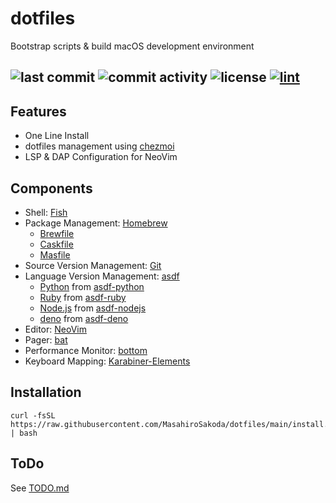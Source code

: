 # dotfiles
Bootstrap scripts & build macOS development environment

![last commit](https://img.shields.io/github/last-commit/MasahiroSakoda/dotfiles)
![commit activity](https://img.shields.io/github/languages/top/MasahiroSakoda/dotfiles)
![license](https://img.shields.io/github/license/MasahiroSakoda/dotfiles)
[![lint](https://github.com/MasahiroSakoda/dotfiles/actions/workflows/lint.yml/badge.svg)](https://github.com/MasahiroSakoda/dotfiles/actions/workflows/lint.yml)
---

## Features
* One Line Install
* dotfiles management using [chezmoi](https://github.com/twpayne/chezmoi)
* LSP & DAP Configuration for NeoVim

## Components
* Shell: [Fish](https://github.com/fish-shell/fish-shell)
* Package Management: [Homebrew](https://brew.sh)
  * [Brewfile](https://github.com/MasahiroSakoda/dotfiles/blob/main/dot_config/homebrew/Brewfile.tmpl)
  * [Caskfile](https://github.com/MasahiroSakoda/dotfiles/blob/main/dot_config/homebrew/Caskfile.tmpl)
  * [Masfile](https://github.com/MasahiroSakoda/dotfiles/blob/main/dot_config/homebrew/Masfile)
* Source Version Management: [Git](https://github.com/git/git)
* Language Version Management: [asdf](https://github.com/asdf-vm/asdf)
  * [Python](https://www.python.org/) from [asdf-python](https://github.com/asdf-community/asdf-python)
  * [Ruby](https://www.ruby-lang.org/) from [asdf-ruby](https://github.com/asdf-vm/asdf-ruby)
  * [Node.js](https://nodejs.org/) from [asdf-nodejs](https://github.com/asdf-vm/asdf-nodejs)
  * [deno](https://deno.com/) from [asdf-deno](https://github.com/asdf-community/asdf-deno)
* Editor: [NeoVim](https://github.com/neovim/neovim)
* Pager: [bat](https://github.com/sharkdp/bat)
* Performance Monitor: [bottom](https://github.com/ClementTsang/bottom)
* Keyboard Mapping: [Karabiner-Elements](https://karabiner-elements.pqrs.org/)

## Installation
```
curl -fsSL https://raw.githubusercontent.com/MasahiroSakoda/dotfiles/main/install.sh | bash
```

## ToDo
See [TODO.md](https://github.com/MasahiroSakoda/dotfiles/blob/main/TODO.md)
